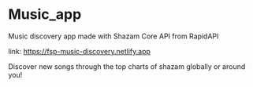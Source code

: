 # Music_app
Music discovery app made with Shazam Core API from RapidAPI

link: https://fsp-music-discovery.netlify.app

Discover new songs through the top charts of shazam globally or around you!




